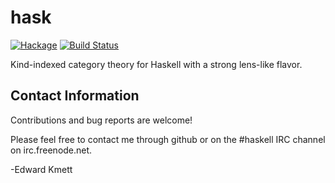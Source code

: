 hask
====

[![Hackage](https://img.shields.io/hackage/v/hask.svg)](https://hackage.haskell.org/package/hask) [![Build Status](https://secure.travis-ci.org/ekmett/hask.png?branch=master)](http://travis-ci.org/ekmett/hask)

Kind-indexed category theory for Haskell with a strong lens-like flavor.

Contact Information
-------------------

Contributions and bug reports are welcome!

Please feel free to contact me through github or on the #haskell IRC channel on irc.freenode.net.

-Edward Kmett
